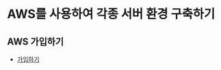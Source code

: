 # AWS를 사용하여 각종 서버 환경 구축하기

## AWS 가입하기
- [가입하기](https://portal.aws.amazon.com/billing/signup?nc2=h_ct&redirect_url=https%3A%2F%2Faws.amazon.com%2Fregistration-confirmation&language=ko_kr)
